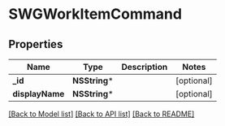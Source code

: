 # SWGWorkItemCommand

## Properties
Name | Type | Description | Notes
------------ | ------------- | ------------- | -------------
**_id** | **NSString*** |  | [optional] 
**displayName** | **NSString*** |  | [optional] 

[[Back to Model list]](../README.md#documentation-for-models) [[Back to API list]](../README.md#documentation-for-api-endpoints) [[Back to README]](../README.md)


